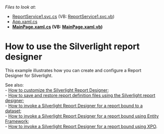 <!-- default file list -->
*Files to look at*:

* [ReportService1.svc.cs](./CS/SilverlightReportDesignerDemo.Web/ReportService1.svc.cs) (VB: [ReportService1.svc.vb](./VB/SilverlightReportDesignerDemo.Web/ReportService1.svc.vb))
* [App.xaml.cs](./CS/SilverlightReportDesignerDemo/App.xaml.cs)
* **[MainPage.xaml.cs](./CS/SilverlightReportDesignerDemo/MainPage.xaml.cs) (VB: [MainPage.xaml.vb](./VB/SilverlightReportDesignerDemo/MainPage.xaml.vb))**
<!-- default file list end -->
# How to use the Silverlight report designer


<p>This example illustrates how you can create and configure a Report Designer for Silverlight.</p><p>See also:<br />
- <a href="https://www.devexpress.com/Support/Center/p/E3769">How to customize the Silverlight Report Designer</a>;<br />
- <a href="https://www.devexpress.com/Support/Center/p/E3743">How to save and restore report definition files using the Silverlight report designer</a>;<br />
- <a href="https://www.devexpress.com/Support/Center/p/E3729">How to invoke a Silverlight Report Designer for a report bound to a dataset</a>;<br />
- <a href="https://www.devexpress.com/Support/Center/p/E3730">How to invoke a Silverlight Report Designer for a report bound using Entity Framework</a>;<br />
- <a href="https://www.devexpress.com/Support/Center/p/E3731">How to invoke a Silverlight Report Designer for a report bound using XPO</a>.</p>

<br/>


